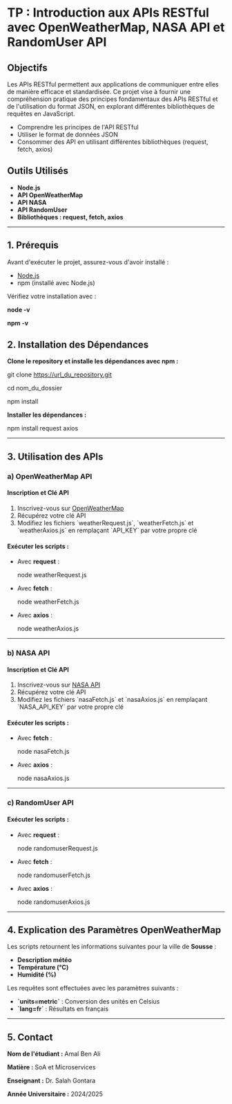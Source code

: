 # TP : Introduction aux APIs RESTful avec OpenWeatherMap, NASA API et RandomUser API

## Objectifs
Les APIs RESTful permettent aux applications de communiquer entre elles de manière efficace et standardisée. Ce projet vise à fournir une compréhension pratique des principes fondamentaux des APIs RESTful et de l'utilisation du format JSON, en explorant différentes bibliothèques de requêtes en JavaScript.

- Comprendre les principes de l'API RESTful
- Utiliser le format de données JSON
- Consommer des API en utilisant différentes bibliothèques (request, fetch, axios)

## Outils Utilisés
- **Node.js**
- **API OpenWeatherMap**
- **API NASA**
- **API RandomUser**
- **Bibliothèques : request, fetch, axios**

---

## 1. Prérequis
Avant d'exécuter le projet, assurez-vous d'avoir installé :
- [Node.js](https://nodejs.org/)
- npm (installé avec Node.js)

Vérifiez votre installation avec :

**node -v**

**npm -v**


## 2. Installation des Dépendances

**Clone le repository et installe les dépendances avec npm :**

git clone https://url_du_repository.git

cd nom_du_dossier

npm install

**Installer les dépendances :**

npm install request axios


---

## 3. Utilisation des APIs

### a) OpenWeatherMap API
#### Inscription et Clé API
1. Inscrivez-vous sur [OpenWeatherMap](https://openweathermap.org/api)
2. Récupérez votre clé API
3. Modifiez les fichiers \`weatherRequest.js\`, \`weatherFetch.js\` et \`weatherAxios.js\` en remplaçant \`API_KEY\` par votre propre clé

#### Exécuter les scripts :
- Avec **request** :
  
  node weatherRequest.js
 
- Avec **fetch** :
  
  node weatherFetch.js
 
- Avec **axios** :
  
  node weatherAxios.js
  

---

### b) NASA API
#### Inscription et Clé API
1. Inscrivez-vous sur [NASA API](https://api.nasa.gov/)
2. Récupérez votre clé API
3. Modifiez les fichiers \`nasaFetch.js\` et \`nasaAxios.js\` en remplaçant \`NASA_API_KEY\` par votre propre clé

#### Exécuter les scripts :
- Avec **fetch** :
 
  node nasaFetch.js

- Avec **axios** :
 
  node nasaAxios.js
  

---

### c) RandomUser API
#### Exécuter les scripts :
- Avec **request** :

  node randomuserRequest.js

- Avec **fetch** :
  
  node randomuserFetch.js
  
- Avec **axios** :
  
  node randomuserAxios.js
  

---

## 4. Explication des Paramètres OpenWeatherMap
Les scripts retournent les informations suivantes pour la ville de **Sousse** :
- **Description météo**
- **Température (°C)**
- **Humidité (%)**

Les requêtes sont effectuées avec les paramètres suivants :
- **\`units=metric\`** : Conversion des unités en Celsius
- **\`lang=fr\`** : Résultats en français

---

## 5. Contact
**Nom de l'étudiant :** Amal Ben Ali

**Matière :** SoA et Microservices

**Enseignant :** Dr. Salah Gontara

**Année Universitaire :** 2024/2025
